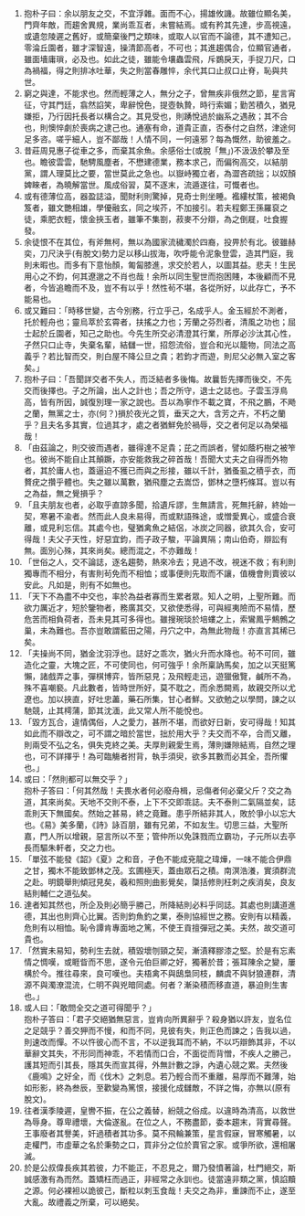 1. 抱朴子曰：余以朋友之交，不宜浮雜。面而不心，揚雄攸譏。故雖位顯名美，門齊年敵，而趨舍異規，業尚乖互者，未嘗結焉。或有矜其先達，步高視遠，或遺忽陵遲之舊好，或簡棄後門之類味，或取人以官而不論德，其不遭知己，零淪丘園者，雖才深智遠，操清節高者，不可也；其進趨偶合，位顯官通者，雖面墻庸瑣，必及也。如此之徒，雖能令壤蟲雲飛，斥鷃戾天，手捉刀尺，口為禍福，得之則排冰吐華，失之則當春雕悴，余代其口止叔口止脊，恥與共世。
2. 窮之與達，不能求也。然而輕薄之人，無分之子，曾無疾非俄然之節，星言宵征，守其門廷，翕然諂笑，卑辭悅色，提壺執贄，時行索媚；勤苦積久，猶見嫌拒，乃行因托長者以構合之。其見受也，則踴悅過於幽系之遇赦；其不合也，則懊悴劇於喪病之逮己也。通塞有命，道貴正直，否泰付之自然，津途何足多咨。嗟乎細人，豈不鄙哉！人情不同，一何遠邪？每為慨然，助彼羞之。
3. 昔莊周見惠子從車之多，而棄其余魚。余感俗士(或脫「無」)不汲汲於攀及至也。瞻彼雲雲，馳騁風塵者，不懋建德業，務本求己，而偏徇高交，以結朋黨，謂人理莫比之要，當世莫此之急也。以嶽峙獨立者，為澀吝疏拙；以奴顏婢睞者，為曉解當世。風成俗習，莫不逐末，流遁遂往，可慨者也。
4. 或有德薄位高，器盈誌溢，聞財利則驚掉，見奇士則坐睡。襤縷杖策，被褐負笈者，雖文艷相雄，學優融玄，同之埃芥，不加接引。若夫程鄭王孫羅裒之徒，乘肥衣輕，懷金挾玉者，雖筆不集劄，菽麥不分辯，為之倒屣，吐食握發。
5. 余徒恨不在其位，有斧無柯，無以為國家流穢濁於四裔，投畀於有北。彼雖赫奕，刀尺決乎(有脫文)勢力足以移山拔海，吹呼能令泥象登雲，造其門庭，我則未暇也。而多有下意怡顏，匍匐膝進，求交於若人，以圖其益。悲夫！生民用心之不鈞，何其遼邈之不肖也哉！余所以同生聖世而抱困賤，本後顧而不見者，今皆追瞻而不及，豈不有以乎！然性茍不堪，各從所好，以此存亡，予不能易也。
6. 或又難曰：「時移世變，古今別務，行立乎己，名成乎人。金玉經於不測者，托於輕舟也；靈烏萃於玄霄者，扶搖之力也；芳蘭之芬烈者，清風之功也；屈士起於丘園者，知己之助也。今先生所交必清澄其行業，所厚必沙汰其心性，孑然只口止寺，失棄名輩，結讎一世，招怨流俗，豈合和光以籠物，同法之高義乎？若比智而交，則白屋不降公旦之貴；若鈞才而遊，則尼父必無入室之客矣。」
7. 抱朴子曰：「吾聞詳交者不失人，而泛結者多後悔。故曩哲先擇而後交，不先交而後擇也。子之所論，出人之計也；吾之所守，退士之誌也。子雲玉浮鳥高，皆有所因，誠復別理一家之說也。吾以為寧作不載之寶，不飛之鵬，不飏之蘭，無黨之士，亦(何？)損於夜光之質，垂天之大，含芳之卉，不朽之蘭乎？且夫名多其實，位過其才，處之者猶鮮免於禍辱，交之者何足以為榮福哉！
8. 「由茲論之，則交彼而遇者，雖得達不足貴；芘之而誤者，譬如蔭朽樹之被笮也。彼尚不能自止其顛蹶，亦安能救我之碎首哉！吾聞大丈夫之自得而外物者，其於庸人也，蓋逼迫不獲已而與之形接，雖以千計，猶蚤虱之積乎衣，而贅疣之攢乎體也。失之雖以萬數，猶飛塵之去嵩岱，鄧林之墮朽條耳。豈以有之為益，無之覺損乎？
9. 「且夫朋友也者，必取乎直諒多聞，拾遺斥謬，生無請言，死無托辭，終始一契，寒暑不渝者。然而此人良未易得，而或默語殊途，或憎愛異心，或盛合衰離，或見利忘信。其處今也，璧猶禽魚之結侶，冰炭之同器，欲其久合，安可得哉！夫父子天性，好惡宜鈞，而子政子駿，平論異隔；南山伯奇，辯訟有無。面別心殊，其來尚矣。總而混之，不亦難哉！
10. 「世俗之人，交不論誌，逐名趨勢，熱來冷去；見過不改，視迷不救；有利則獨專而不相分，有害則茍免而不相恤；或事便則先取而不讓，值機會則賣彼以安此。凡如是，則有不如無也。
11. 「天下不為盡不中交也，率於為益者寡而生累者眾。知人之明，上聖所難。而欲力厲近才，短於鑒物者，務廣其交，又欲使悉得，可與經夷險而不易情，歷危苦而相負荷者，吾未見其可多得也。雖搜琬琰於培螻之上，索鸞鳳乎鷦鷯之巢，未為難也。吾亦豈敢謂藍田之陽，丹穴之中，為無此物哉！亦直言其稀已矣。
12. 「夫操尚不同，猶金沈羽浮也。誌好之乖次，猶火升而水降也。茍不可同，雖造化之靈，大塊之匠，不可使同也，何可強乎！余所稟訥馬矣，加之以天挺篤懶，諸戲弄之事，彈棋博弈，皆所惡見；及飛輕走迅，遊獵傲覽，鹹所不為，殊不喜嘲褻。凡此數者，皆時世所好，莫不耽之，而余悉闕焉，故親交所以尤遼也。加以挾直，好吐忠藎，藥石所集，甘心者鮮。又欲勉之以學問，諫之以馳競，止其樗蒲，節其沈湎，此又常人所不能悅也。
13. 「毀方瓦合，違情偶俗，人之愛力，甚所不堪，而欲好日新，安可得哉！知其如此而不辯改之，可不謂之暗於當世，拙於用大乎？夫交而不卒，合而又離，則兩受不弘之名，俱失克終之美。夫厚則親愛生焉，薄則嫌隙結焉，自然之理也，可不詳擇乎！為可臨觴者拊背，執手須臾，欲多其數而必其全，吾所懼也。」
14. 或曰：「然則都可以無交乎？」  
抱朴子答曰：「何其然哉！夫畏水者何必廢舟楫，忌傷者何必棄父斤？交之為道，其來尚矣。天地不交則不泰，上下不交即乖誌。夫不泰則二氣隔並矣，誌乖則天下無國矣。然始之甚易，終之竟難。患乎所結非其人，敗於爭小以忘大也。《易》美多蘭，《詩》詠百朋，雖有兄弟，不如友生。切思三益，大聖所嘉，門人所以增親，惡言所以不至；管仲所以免誅戮而立霸功，子元所以去亭長而驅朱軒者，交之力也。
15. 「單弦不能發《韶》《夏》之和音，孑色不能成兗龍之瑋燁，一味不能合伊鼎之甘，獨木不能致鄧林之茂。玄圃極天，蓋由眾石之積。南溟浩瀁，實須群流之赴。明鏡舉則傾冠見矣，羲和照則曲影覺矣，櫽括修則枉刺之疾消矣，良友結則輔仁之道弘矣。
16. 達者知其然也，所企及則必簡乎勝己，所降結則必料乎同誌。其處也則講道進德，其出也則齊心比翼。否則鈞魚釣之業，泰則協經世之務。安則有以精義，危則有以相恤。恥令譚肯專面地之篤，不使王貢擅彈冠之美。夫然，故交道可貴也。
17. 「然實未易知，勢利生去就，積毀壞刎頸之契，漸漬釋膠漆之堅。於是有忘素情之惆嘆，或睚眥而不思，遂令元伯巨卿之好，獨著於昔；張耳陳余之變，屢構於今。推往尋來，良可嘆也。夫梧禽不與鴟梟同枝，麟虞不與豺狼連群，清源不與濁潦混流，仁明不與兇暗同處。何者？漸染積而移直道，暴迫則生害也。」
18. 或人曰：「敢問全交之道可得聞乎？」  
抱朴子答曰：「君子交絕猶無惡言，豈肯向所異辭乎？殺身猶以許友，豈名位之足競乎？善交狎而不慢，和而不同，見彼有失，則正色而諫之；告我以過，則速改而憚。不以忤彼心而不言，不以逆我耳而不納，不以巧辯飾其非，不以華辭文其失，不形同而神乖，不若情而口合，不面從而背憎，不疾人之勝己，護其短而引其長，隱其失而宣其得，外無計數之諍，內遺心競之累。夫然後《鹿鳴》之好全，而《伐木》之刺息。若乃輕合而不重離，易厚而不難薄，始如形影，終為叁辰，至歡變為篤恨，接援化成讎敵，不詳之悔，亦無以(原有脫文)。
19. 往者漢季陵遲，皇轡不振，在公之義替，紛競之俗成。以違時為清高，以救世為辱身。尊卑禮壞，大倫遂亂。在位之人，不務盡節，委本趨末，背實尋聲。王事廢者其譽美，奸過積者其功多。莫不飛輪兼策，星言假寐，冒寒觸暑，以走權門，市虛華之名於秉勢之口，買非分之位於賣官之家。或爭所欲，還相屠滅。
20. 於是公叔偉長疾其若彼，力不能正，不忍見之，爾乃發憤著論，杜門絕交，斯誠感激有為而然。蓋矯枉而過正，非經常之永訓也。徒當遠非類之黨，慎諂黷之源。何必裸袒以詭彼己，斷粒以刺玉食哉！夫交之為非，重諫而不止，遂至大亂。故禮義之所棄，可以絕矣。